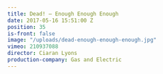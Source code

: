 ```yaml
---
title: Dead! — Enough Enough Enough
date: 2017-05-16 15:51:00 Z
position: 35
is-front: false
image: "/uploads/dead-enough-enough-enough.jpg"
vimeo: 210937088
director: Ciaran Lyons
production-company: Gas and Electric
---
```


